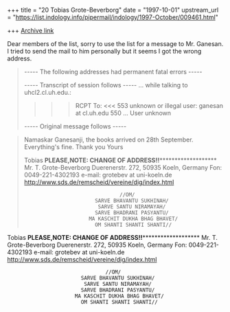 +++
title = "20 Tobias Grote-Beverborg"
date = "1997-10-01"
upstream_url = "https://list.indology.info/pipermail/indology/1997-October/009461.html"

+++
[Archive link](https://list.indology.info/pipermail/indology/1997-October/009461.html)

Dear members of the list,
sorry to use the list for a message to Mr. Ganesan.
I tried to send the mail to him personally but it seems I got the wrong address.


>   ----- The following addresses had permanent fatal errors -----
><ganesan at cl.uh.edu>
>
>   ----- Transcript of session follows -----
>... while talking to uhcl2.cl.uh.edu.:
>>>> RCPT To:<ganesan at cl.uh.edu>
><<< 553 unknown or illegal user: ganesan at cl.uh.edu
>550 <ganesan at cl.uh.edu>... User unknown
>
>   ----- Original message follows -----

>Namaskar Ganesanji,
>the books arrived on 28th September. Everything's fine.
>Thank you
>Yours
>
>Tobias
>********PLEASE,NOTE: CHANGE OF ADDRESS!!***************************
>Mr. T. Grote-Beverborg
>Duerenerstr. 272, 50935 Koeln, Germany
>Fon: 0049-221-4302193
>e-mail: grotebev at uni-koeln.de
>http://www.sds.de/remscheid/vereine/dig/index.html
>~~~~~~~~~~~~~~~~~~~~~~~~~~~~~~~~~~~~~~~~~~~~~~~~~~~~~~~~~~~~~~~~~~~
>                                //OM/
>                        SARVE BHAVANTU SUKHINAH/
>                         SARVE SANTU NIRAMAYAH/
>                        SARVE BHADRANI PASYANTU/
>                      MA KASCHIT DUKHA BHAG BHAVET/
>                        OM SHANTI SHANTI SHANTI//
>~~~~~~~~~~~~~~~~~~~~~~~~~~~~~~~~~~~~~~~~~~~~~~~~~~~~~~~~~~~~~~~~~~~
>
>
>
>
>

Tobias
********PLEASE,NOTE: CHANGE OF ADDRESS!!***************************
Mr. T. Grote-Beverborg
Duerenerstr. 272, 50935 Koeln, Germany
Fon: 0049-221-4302193
e-mail: grotebev at uni-koeln.de
http://www.sds.de/remscheid/vereine/dig/index.html
~~~~~~~~~~~~~~~~~~~~~~~~~~~~~~~~~~~~~~~~~~~~~~~~~~~~~~~~~~~~~~~~~~~
                                //OM/
                        SARVE BHAVANTU SUKHINAH/
                         SARVE SANTU NIRAMAYAH/
                        SARVE BHADRANI PASYANTU/
                      MA KASCHIT DUKHA BHAG BHAVET/
                        OM SHANTI SHANTI SHANTI//
~~~~~~~~~~~~~~~~~~~~~~~~~~~~~~~~~~~~~~~~~~~~~~~~~~~~~~~~~~~~~~~~~~~



